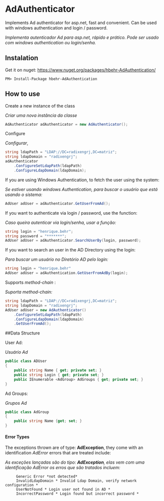 AdAuthenticator
==============

Implements Ad authenticator for asp.net, fast and convenient. Can be used with windows authentication and login / password.

*Implementa autenticador Ad para asp.net, rápido e prático. Pode ser usado com windows authentication ou login/senha.*

## Instalation
Get it on nuget: https://www.nuget.org/packages/hbehr-AdAuthentication/

	PM> Install-Package hbehr-AdAuthentication

## How to use
Create a new instance of the class

*Criar uma nova instância da classe*
```C#
AdAuthenticator adAuthenticator = new AdAuthenticator();
```
Configure

*Configurar*,
```C#
string ldapPath = "LDAP://DC=radixengrj,DC=matriz";
string ldapDomain = "radixengrj";
adAuthenticator
	.ConfigureSetLdapPath(ldapPath)
	.ConfigureLdapDomain(ldapDomain);
```
If you are using Windows Authentication, to fetch the user using the system:

*Se estiver usando windows Authentication, para buscar o usuário que está usando o sistema:*
```C#
AdUser adUser = adAuthenticator.GetUserFromAd();
```  
If you want to authenticate via login / password, use the function:

*Caso queira autenticar via login/senha, usar a função:*
```C#
string login = "henrique.behr";
string password = "*******";
AdUser adUser = adAuthenticator.SearchUserBy(login, password);
```
If you want to search an user in the AD Directory using the login:

*Para buscar um usuário no Diretório AD pelo login:*
```C#
string login = "henrique.behr"
AdUser adUser = adAuthentication.GetUserFromAdBy(login);
```
	  
Supports *method-chain* :

*Suporta method-chain:*
```C#
string ldapPath = "LDAP://DC=radixengrj,DC=matriz";
string ldapDomain = "radixengrj";
AdUser adUser = new AdAuthenticator()
	.ConfigureSetLdapPath(ldapPath)
	.ConfigureLdapDomain(ldapDomain)
	.GetUserFromAd();
```
##Data Structure

User Ad:

*Usuário Ad*
```C#
public class ADUser
{
	public string Name { get; private set; }
	public string Login { get; private set; }
	public IEnumerable <AdGroup> AdGroups { get; private set; }
}
```
Ad Groups:

*Grupos Ad*
```C#
public class AdGroup
{
	public string Name {get; set; }
}
``` 
#### Error Types

The exceptions thrown are of type: **AdException**, they come with an identification *AdError* errors that are treated include:

*As exceções lançadas são do tipo: **AdException**, elas vem com uma identificação AdError os erros que são tratados incluem:*

         Generic Error *not detected*
         InvalidLdapDomain * Invalid Ldap Domain, verify network configuration *
         UserNotFound * Login user not found in AD *
         IncorrectPassword * Login found but incorrect password *

